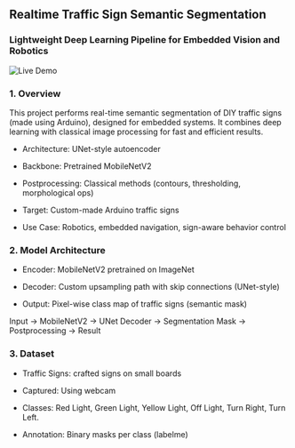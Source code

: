 ## Realtime Traffic Sign Semantic Segmentation
### Lightweight Deep Learning Pipeline for Embedded Vision and Robotics

![Live Demo](output.gif)

### 1. Overview

This project performs real-time semantic segmentation of DIY traffic signs (made using Arduino), designed for embedded systems. It combines deep learning with classical image processing for fast and efficient results.

- Architecture: UNet-style autoencoder

- Backbone: Pretrained MobileNetV2

- Postprocessing: Classical methods (contours, thresholding, morphological ops)

- Target: Custom-made Arduino traffic signs

- Use Case: Robotics, embedded navigation, sign-aware behavior control

### 2. Model Architecture

- Encoder: MobileNetV2 pretrained on ImageNet

- Decoder: Custom upsampling path with skip connections (UNet-style)

- Output: Pixel-wise class map of traffic signs (semantic mask)

Input → MobileNetV2 → UNet Decoder → Segmentation Mask → Postprocessing → Result

### 3. Dataset

- Traffic Signs: crafted signs on small boards

- Captured: Using webcam 

- Classes: Red Light, Green Light, Yellow Light, Off Light, Turn Right, Turn Left.

- Annotation: Binary masks per class (labelme)
